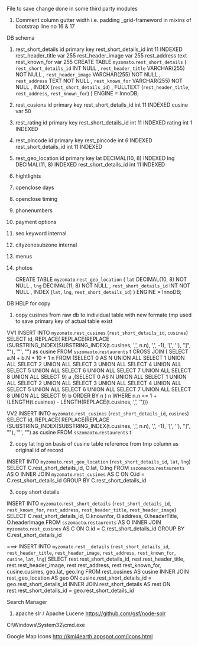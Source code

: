 File to save change done in some third party modules

1. Comment column gutter width i.e. padding
    _grid-frameword in mixins of bootstrap
      line no 16 & 17



DB schema
1. rest_short_details
    id                          primary key
    rest_short_details_id       int 11 INDEXED
    rest_header_title         var 255
    rest_header_image         var 255
    rest_address              text
    rest_known_for            var 255
    CREATE TABLE `myzomato`.`rest_short_details` ( `rest_short_details_id` INT NULL , `rest_header_title` VARCHAR(255) NOT NULL , `rest_header_image` VARCHAR(255) NOT NULL , `rest_address` TEXT NOT NULL , `rest_known_for` VARCHAR(255) NOT NULL , INDEX (`rest_short_details_id`) , FULLTEXT (`rest_header_title`, `rest_address`, `rest_known_for`) ) ENGINE = InnoDB;

2. rest_cusions
    id                          primary key
    rest_short_details_id       int 11 INDEXED
    cusine                      var 50 

3. rest_rating
    id                          primary key
    rest_short_details_id       int 11 INDEXED
    rating                      int 1 INDEXED

4. rest_pincode
    id                          primary key
    rest_pincode                int 6 INDEXED
    rest_short_details_id       int 11 INDEXED

5. rest_geo_location
    id                          primary key
    lat                  DECIMAL(10, 8) INDEXED
    lng                  DECIMAL(11, 8) INDEXED
    rest_short_details_id     int 11 INDEXED

6. hightlights
7. openclose days
8. openclose timing
9. phonenumbers
10. payment options
11. seo keyword internal
12. cityzonesubzone internal
13. menus
14. photos


    CREATE TABLE `myzomato`.`rest_geo_location` ( `lat` DECIMAL(10, 8) NOT NULL , `lng` DECIMAL(11, 8) NOT NULL , `rest_short_details_id` INT NOT NULL , INDEX (`lat`, `lng`, `rest_short_details_id`) ) ENGINE = InnoDB;



DB HELP for copy

1. copy cusines from raw db to individual table with new formate
  tmp used to save primary key of actual table exist

VV1
INSERT INTO 
	`myzomato`.`rest_cusines` (`rest_short_details_id`, `cusines`) 
SELECT 
	id,
	REPLACE( REPLACE(REPLACE (SUBSTRING_INDEX(SUBSTRING_INDEX(t.cusines, ',', n.n), ',', -1), '[', ''), "]", ""), '"', "") as cusine
FROM `sszomaoto`.`restaurents` t CROSS JOIN 
(
	SELECT a.N + b.N * 10 + 1 n
	FROM 
		(SELECT 0 AS N UNION ALL SELECT 1 UNION ALL SELECT 2 UNION ALL SELECT 3 UNION ALL SELECT 4 UNION ALL SELECT 5 UNION ALL SELECT 6 UNION ALL SELECT 7 UNION ALL SELECT 8 UNION ALL SELECT 9) a
	   ,(SELECT 0 AS N UNION ALL SELECT 1 UNION ALL SELECT 2 UNION ALL SELECT 3 UNION ALL SELECT 4 UNION ALL SELECT 5 UNION ALL SELECT 6 UNION ALL SELECT 7 UNION ALL SELECT 8 UNION ALL SELECT 9) b
		ORDER BY n
) n
WHERE n.n <= 1 + (LENGTH(t.cusines) - LENGTH(REPLACE(t.cusines, ',', '')))

VV2
INSERT INTO 
	`myzomato`.`rest_cusines` (`rest_short_details_id`, `cusines`) 
SELECT 
	id,
	REPLACE( REPLACE(REPLACE (SUBSTRING_INDEX(SUBSTRING_INDEX(t.cusines, ',', n.n), ',', -1), '[', ''), "]", ""), '"', "") as cusine
FROM `sszomaoto`.`restaurents` t

2. copy lat lng on basis of cusine table reference from tmp column as original id of record

INSERT INTO `myzomato`.`rest_geo_location` (`rest_short_details_id`, `lat`, `lng`)
SELECT C.rest_short_details_id, O.lat, O.lng FROM `sszomaoto`.`restaurents` AS O 
	INNER JOIN `myzomato`.`rest_cusines` AS C 
	ON O.id = C.rest_short_details_id GROUP BY C.rest_short_details_id

3. copy short details

INSERT INTO `myzomato`.`rest_short_details` (`rest_short_details_id`, `rest_known_for`, `rest_address`, `rest_header_title`, `rest_header_image`)
SELECT C.rest_short_details_id, O.knownfor, O.address, O.headerTitle, O.headerImage FROM `sszomaoto`.`restaurents` AS O 
INNER JOIN `myzomato`.`rest_cusines` AS C 
	ON O.id = C.rest_short_details_id GROUP BY C.rest_short_details_id



===>
INSERT INTO `myzomato`.`rest__details` (`rest_short_details_id`, `rest_header_title`, `rest_header_image`, `rest_address`, `rest_known_for`, `cusine`, `lat`, `lng`)
SELECT 
rest.rest_short_details_id, rest.rest_header_title, rest.rest_header_image, rest.rest_address, rest.rest_known_for, cusine.cusines, geo.lat, geo.lng 
FROM rest_cusines AS cusine 
INNER JOIN rest_geo_location AS geo
ON cusine.rest_short_details_id = geo.rest_short_details_id
INNER JOIN rest_short_details AS rest 
ON rest.rest_short_details_id = geo.rest_short_details_id


















Search Manager
1. apache slr / Apache Lucene
https://github.com/gsf/node-solr

C:\Windows\System32\cmd.exe







Google Map Icons
http://kml4earth.appspot.com/icons.html